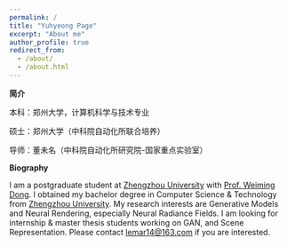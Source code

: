```yaml
---
permalink: /
title: "Yuhyeong Page"
excerpt: "About me"
author_profile: true
redirect_from: 
  - /about/
  - /about.html
---
```


**简介**

本科：郑州大学，计算机科学与技术专业

硕士：郑州大学（中科院自动化所联合培养）

导师：董未名（中科院自动化所研究院-国家重点实验室）



**Biography**

I am a postgraduate student at [Zhengzhou University](https://www.mpi-inf.mpg.de/departments/visual-computing-and-artificial-intelligence) with [Prof. Weiming Dong](https://people.mpi-inf.mpg.de/~theobalt/). I obtained my bachelor degree in Computer Science & Technology from [Zhengzhou University](https://www.uestc.edu.cn/). My research interests are Generative Models and Neural Rendering, especially Neural Radiance Fields.
I am looking for internship & master thesis students working on GAN, and Scene Representation. Please contact lemar14@163.com if you are interested.

